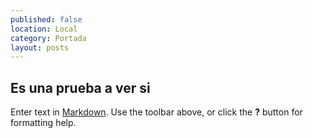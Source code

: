 ```yaml
---
published: false
location: Local
category: Portada
layout: posts
---
```


## Es una prueba a ver si

Enter text in [Markdown](http://daringfireball.net/projects/markdown/). Use the toolbar above, or click the **?** button for formatting help.
